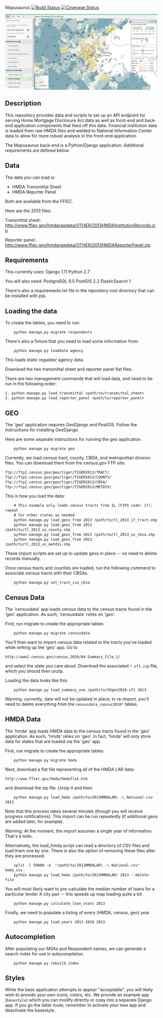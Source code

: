 Mapusaurus [![Build Status](https://travis-ci.org/cfpb/mapusaurus.png)](https://travis-ci.org/cfpb/mapusaurus) [![Coverage Status](https://coveralls.io/repos/cfpb/mapusaurus/badge.svg)](https://coveralls.io/r/cfpb/mapusaurus)

![Mapusaurus screenshot](screenshot.png)


## Description

This repository provides data and scripts to set up an API endpoint for serving Home Mortgage Disclosure Act data as well as front-end and back-end application components that feed off this data.
Financial institution data is loaded from raw HMDA files and welded to National Information Center data to allow for more robust analysis in the front-end application.

The Mapusaurus back-end is a Python/Django application. Additional requirements are defined below.


## Data

The data you can load is:

* HMDA Transmittal Sheet
* HMDA Reporter Panel

Both are available from the FFIEC.

Here are the 2013 files:

Transmittal sheet:
http://www.ffiec.gov/hmdarawdata/OTHER/2013HMDAInstitutionRecords.zip

Reporter panel:
http://www.ffiec.gov/hmdarawdata/OTHER/2013HMDAReporterPanel.zip

## Requirements

This currently uses:
Django 1.11
Python 2.7

You will also need:
PostgreSQL 9.5
PostGIS 2.2
ElasticSearch 1

There's also a requirements.txt file in the repository root directory that can be installed with pip.


## Loading the data


To create the tables, you need to run:

```
    python manage.py migrate respondents
```

There's also a fixture that you need to load some information from:

```
    python manage.py loaddata agency
```

This loads static regulator agency data.

Download the two transmittal sheet and reporter panel flat files.

There are two management commands that will load data, and need to be run
in the following order:

```
1. python manage.py load_transmittal <path/to/transmittal_sheet>
2. python manage.py load_reporter_panel <path/to/reporter_panel>
```


## GEO

The 'geo' application requires GeoDjango and PostGIS. Follow the instructions
for installing GeoDjango.

Here are some separate instructions for running the geo application.

```
    python manage.py migrate geo
```

Currently, we load census tract, county, CBSA, and metropolitan division files.
You can download them from the census.gov FTP site:

```
ftp://ftp2.census.gov/geo/tiger/TIGER2013/TRACT/
ftp://ftp2.census.gov/geo/tiger/TIGER2013/COUNTY/
ftp://ftp2.census.gov/geo/tiger/TIGER2013/CBSA/
ftp://ftp2.census.gov/geo/tiger/TIGER2013/METDIV/
```

This is how you load the data:

```
    # This example only loads census tracts from IL (FIPS code: 17); repeat
    # for other states as needed
    python manage.py load_geos_from 2013 /path/to/tl_2013_17_tract.shp
    python manage.py load_geos_from 2013 /path/to/tl_2013_us_county.shp
    python manage.py load_geos_from 2013 /path/to/tl_2013_us_cbsa.shp
    python manage.py load_geos_from 2013 /path/to/tl_2013_us_metdiv.shp
```

These import scripts are set up to update geos in place -- no need to delete
records manually.

Once census tracts and counties are loaded, run the following command to
associate census tracts with their CBSAs.

```
    python manage.py set_tract_csa_cbsa
```

## Census Data

The 'censusdata' app loads census data to the census tracts found in the 'geo'
application. As such, 'censusdata' relies on 'geo'.

First, run migrate to create the appropriate tables

```
    python manage.py migrate censusdata
```

You'll then want to import census data related to the tracts you've loaded
while setting up the 'geo' app. Go to
```
http://www2.census.gov/census_2010/04-Summary_File_1/
```
and select the state you care about. Download the associated `*.sf1.zip` file,
which you should then unzip.

Loading the data looks like this:
```
    python manage.py load_summary_one /path/to/XXgeo2010.sf1 2013
```

Warning: currently, data will not be updated in place; to re-import, you'll
need to delete everything from the `censusdata_census2010*` tables.


## HMDA Data

The 'hmda' app loads HMDA data to the census tracts found in the 'geo'
application. As such, 'hmda' relies on 'geo'. In fact, 'hmda' will only store
data for states that are loaded via the 'geo' app.

First, run migrate to create the appropriate tables

```
    python manage.py migrate hmda
```

Next, download a flat file representing all of the HMDA LAR data:
```
http://www.ffiec.gov/hmda/hmdaflat.htm
```
and download the zip file. Unzip it and then:
```
    python manage.py load_hmda /path/to/2013HMDALAR\ -\ National.csv 2013
```

Note that this process takes several minutes (though you will receive progress
notifications). This import can be run repeatedly (if additional geos are
added later, for example).

Warning: At the moment, the import assumes a single year of information.
That's a todo.

Alternatively, the load_hmda script can read a directory of CSV files and load them one by one.
There is also the option of removing these files after they are processed.

```
    split -l 50000 -d  "/path/to/2013HMDALAR\ -\ National.csv" hmda_csv_
    python manage.py load_hmda /path/to/2013HMDALAR/ 2013 --delete-file
```


You will most likely want to pre-calculate the median number of loans for a
particular lender X city pair -- this speeds up map loading quite a bit.

```
    python manage.py calculate_loan_stats 2013
```

Finally, we need to populate a listing of every (HMDA, census, geo) year.

```
    python manage.py load_years 2013 2010 2013
```

## Autocompletion

After populating our MSAs and Respondent names, we can generate a search index
for use in autocompletion.

```
    python manage.py rebuild_index
```

## Styles

While the base application attempts to appear "acceptable", you will likely
wish to provide your own icons, colors, etc. We provide an example app
(`basestyle`) which you can modify directly or copy into a separate Django
app. If you go the latter route, remember to activate your new app and
deactivate the basestyle.
